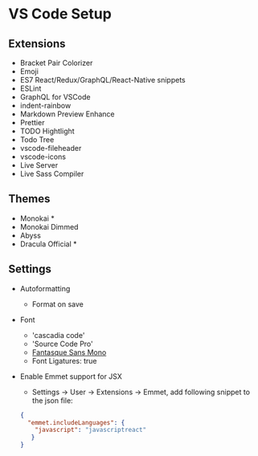 # VS Code Setup

## Extensions

- Bracket Pair Colorizer
- Emoji
- ES7 React/Redux/GraphQL/React-Native snippets
- ESLint
- GraphQL for VSCode
- indent-rainbow
- Markdown Preview Enhance
- Prettier
- TODO Hightlight
- Todo Tree
- vscode-fileheader
- vscode-icons
- Live Server
- Live Sass Compiler

## Themes

- Monokai *
- Monokai Dimmed
- Abyss
- Dracula Official *

## Settings

- Autoformatting
  - Format on save

- Font
  - 'cascadia code'
  - 'Source Code Pro'
  - [Fantasque Sans Mono](https://github.com/belluzj/fantasque-sans)
  - Font Ligatures: true

- Enable Emmet support for JSX
  - Settings -> User -> Extensions -> Emmet, add following snippet to the json file:
  
  ```json
  {
    "emmet.includeLanguages": {
      "javascript": "javascriptreact"
     }
  }
  ```
